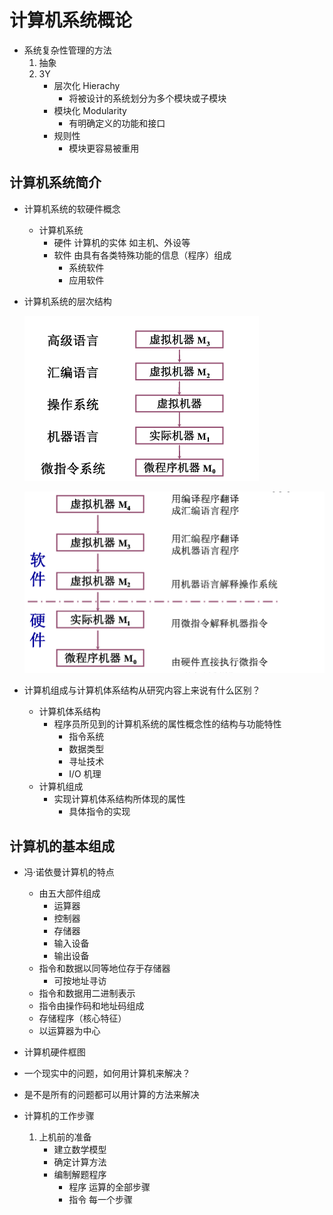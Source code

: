 # 计算机系统概论
* 系统复杂性管理的方法
    1. 抽象
    2. 3Y
        - 层次化 Hierachy
            * 将被设计的系统划分为多个模块或子模块
        - 模块化 Modularity
            * 有明确定义的功能和接口
        - 规则性
            * 模块更容易被重用
## 计算机系统简介
- 计算机系统的软硬件概念
  * 计算机系统
    - 硬件 计算机的实体 如主机、外设等
    - 软件 由具有各类特殊功能的信息（程序）组成
        * 系统软件
        * 应用软件

- 计算机系统的层次结构

    ![cengcijiegou](images/cengci.png)

    ![cengcijiegou](images/cengci2.png)

- 计算机组成与计算机体系结构从研究内容上来说有什么区别？

    * 计算机体系结构
        * 程序员所见到的计算机系统的属性概念性的结构与功能特性
            - 指令系统
            - 数据类型
            - 寻址技术
            - I/O 机理
    * 计算机组成
        * 实现计算机体系结构所体现的属性
            * 具体指令的实现

## 计算机的基本组成
- 冯·诺依曼计算机的特点
    * 由五大部件组成
        - 运算器
        - 控制器
        - 存储器
        - 输入设备
        - 输出设备
    * 指令和数据以同等地位存于存储器
        - 可按地址寻访
    * 指令和数据用二进制表示
    * 指令由操作码和地址码组成
    * 存储程序（核心特征）
    * 以运算器为中心

- 计算机硬件框图

- 一个现实中的问题，如何用计算机来解决？
- 是不是所有的问题都可以用计算的方法来解决

- 计算机的工作步骤
    1. 上机前的准备
        * 建立数学模型
        * 确定计算方法
        * 编制解题程序
            * 程序  运算的全部步骤
            * 指令  每一个步骤
